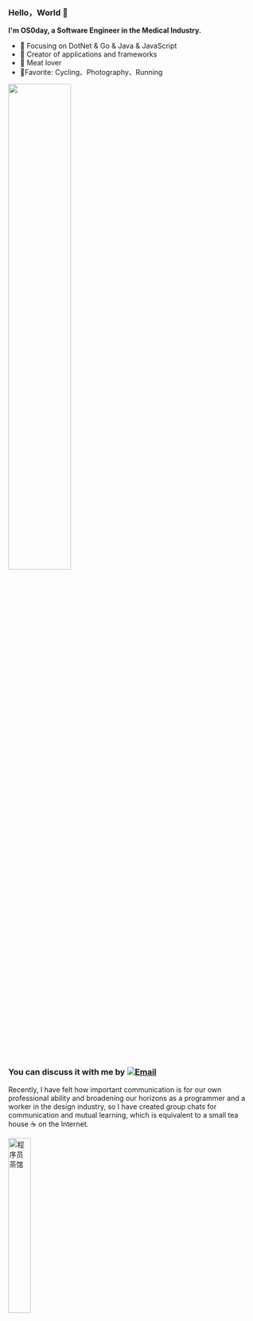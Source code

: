 


### Hello，World 👋

**I'm OS0day,  a Software Engineer in the Medical Industry.**
- :orange_book: Focusing on DotNet & Go & Java & JavaScript 
- :hammer: Creator of applications and frameworks
- :meat_on_bone: Meat lover
- 🤪Favorite: Cycling、Photography、Running

<img align="center" width=50% height=50%   src="https://github-readme-stats.vercel.app/api?username=OS0day&show_icons=true&icon_color=CE1D2D&text_color=718096&bg_color=ffffff&hide_title=true" />

### You can discuss it with me by  [![Email](https://img.shields.io/badge/-os0day@qq.com-D14836?style=flat-square&logo=Gmail&logoColor=fff)](mailto:os0day@qq.com)

Recently, I have felt how important communication is for our own professional ability and broadening our horizons as a programmer and a worker in the design industry, so I have created group chats for communication and mutual learning, which is equivalent to a small tea house ☕ on the Internet.

<div>
<img align="center" width=30% height=30% src="https://cdn.jsdelivr.net/gh/OS0day/MyImagesBed@latest/images/Pasted%20image%2020220213011207.png" alt="程序员茶馆" title="程序员茶馆">



